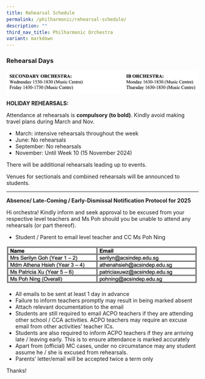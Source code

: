```yaml
---
title: Rehearsal Schedule
permalink: /philharmonic/rehearsal-schedule/
description: ""
third_nav_title: Philharmonic Orchestra
variant: markdown
---
```

### Rehearsal Days

![](/images/schedule.png)

**HOLIDAY REHEARSALS:**

Attendance at rehearsals is **compulsory (to bold)**. Kindly avoid making travel plans during March and Nov.

*   March: intensive rehearsals throughout the week
*   June: No rehearsals
*   September: No rehearsals
*   November: Until Week 10 (15 November 2024)

There will be additional rehearsals leading up to events.

Venues for sectionals and combined rehearsals will be announced to students.

* * *

**Absence/ Late-Coming / Early-Dismissal Notification Protocol for 2025**

Hi orchestra! Kindly inform and seek approval to be excused from your respective level teachers and Ms Poh should you be unable to attend any rehearsals (or part thereof).

*   Student / Parent to email level teacher and CC Ms Poh Ning

![](/images/schedule%202.png)

*   All emails to be sent at least 1 day in advance
*   Failure to inform teachers promptly may result in being marked absent
*   Attach relevant documentation to the email
*   Students are still required to email ACPO teachers if they are attending other school / CCA activities. ACPO teachers may require an excuse email from other activities’ teacher ICs.
*   Students are also required to inform ACPO teachers if they are arriving late / leaving early. This is to ensure attendance is marked accurately
*   Apart from (official) MC cases, under no circumstance may any student assume he / she is excused from rehearsals.
*   Parents’ letter/email will be accepted twice a term only

Thanks!
